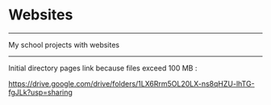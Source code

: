 # Websites
*********************************
My school projects with websites
**********************************

Initial directory pages link because files exceed 100 MB :

https://drive.google.com/drive/folders/1LX6Rrm5OL20LX-ns8qHZU-lhTG-fgJLk?usp=sharing


